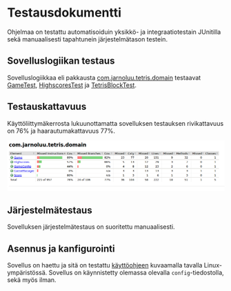 # Testausdokumentti

Ohjelmaa on testattu automatisoiduin yksikkö- ja integraatiotestain JUnitilla sekä manuaalisesti tapahtunein järjestelmätason testein.

## Sovelluslogiikan testaus

Sovelluslogiikkaa eli pakkausta [com.jarnoluu.tetris.domain](https://github.com/kalppi/otm-harjoitustyo/tree/master/Tetris/src/main/java/com/jarnoluu/tetris/domain) testaavat [GameTest](https://github.com/kalppi/otm-harjoitustyo/tree/master/Tetris/src/test/java/com/jarnoluu/tetris/domain/GameTest.java), [HighscoresTest](https://github.com/kalppi/otm-harjoitustyo/tree/master/Tetris/src/test/java/com/jarnoluu/tetris/domain/HighscoresTest.java) ja [TetrisBlockTest](https://github.com/kalppi/otm-harjoitustyo/tree/master/Tetris/src/test/java/com/jarnoluu/tetris/domain/blocks/TetrisBlockTest.java).

## Testauskattavuus

Käyttöliittymäkerrosta lukuunottamatta sovelluksen testauksen rivikattavuus on 76% ja haarautumakattavuus 77%.

![kattavuus](kattavuus.png)

## Järjestelmätestaus

Sovelluksen järjestelmätestaus on suoritettu manuaalisesti.

## Asennus ja kanfigurointi

Sovellus on haettu ja sitä on testattu [käyttöohjeen](kayttoohje.md) kuvaamalla tavalla Linux-ympäristössä. Sovellus on käynnistetty olemassa olevalla `config`-tiedostolla, sekä myös ilman.